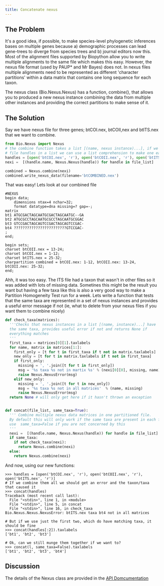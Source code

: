 ```yaml
---
title: Concatenate nexus
---
```


The Problem
-----------

It's a good idea, if possible, to make species-level phylogenetic
inferences bases on multiple genes because a) demographic processes can
lead gene-trees to diverge from species trees and b) journal editors now
this. Most of the alignment files supported by Biopython allow you to
write multiple alignments to the same file which makes this easy.
However, the nexus file format (used by PAUP\* and Mr Bayes) does not.
In nexus files multiple alignments need to be represented as different
'character partitions' within a data matrix that contains one long
sequence for each taxon.

The nexus class (Bio.Nexus.Nexus) has a function, combine(), that allows
you to produced a new nexus instance combining the data from multiple
other instances and providing the correct partitions to make sense of
it.

The Solution
------------

Say we have nexus file for three genes; btCOI.nex, btCOII,nex and
btITS.nex that we want to combine.

``` python
from Bio.Nexus import Nexus
# the combine function takes a list [(name, nexus instance)...], if we provide the
# file handles in a list we can use a list comprehension to make one easily
handles = [open('btCOI.nex', 'r'), open('btCOII.nex', 'r'), open('btITS.nex', 'r')]   
nexi =  [(handle.name, Nexus.Nexus(handle)) for handle in file_list]

combined = Nexus.combine(nexi)
combined.write_nexus_data(filename='btCOMBINED.nex')
```

That was easy! Lets look at our combined file

    #NEXUS
    begin data;
        dimensions ntax=4 nchar=32;
        format datatype=dna missing=? gap=-;
    matrix
    bt1 ATGCGACTAGCAATGCGACTAGCAATGC--GA
    bt2 ATGCGCCTAGCAATGCGCCTAGCAATGCGGAC
    bt3 GTCCGACTAGCAGTCCGACTAGCAGTCCGAC-
    bt4 ????????????????????????GTCCGAC-
    ;
    end;

    begin sets;
    charset btCOII.nex = 13-24;
    charset btCOI.nex = 1-12;
    charset btITS.nex = 25-32;
    charpartition combined = btCOI.nex: 1-12, btCOII.nex: 13-24, btCOII.nex: 25-32;
    end;

Ahh, it was too easy. The ITS file had a taxon that wasn't in other
files so it was added with lots of missing data. Sometines this might be
the result you want but having a few taxa like this is also a very good
way to make a Partition Homogeneity Test run for a week. Lets write a
function that tests that the same taxa are represented in a set of nexus
instances and provides a useful error message if not (ie, what to delete
from your nexus files if you want them to combine nicely)

``` python
def check_taxa(matrices):  
  '''Checks that nexus instances in a list [(name, instance)...] have 
  the same taxa, provides useful error if not and returns None if
  everything matches
  '''
  first_taxa = matrices[0][1].taxlabels
  for name, matrix in matrices[1:]:
    first_only = [t for t in first_taxa if t not in matrix.taxlabels]
    new_only = [t for t in matrix.taxlabels if t not in first_taxa]
    if first_only:
      missing = ', '.join([t for t in first_only])
      msg = '%s taxa %s not in martix %s' % (nexi[0][0], missing, name)
      raise Nexus.NexusError(msg)
    elif new_only:
      missing = ', '.join([t for t in new_only])
      msg = '%s taxa %s not in all matrices'  % (name, missing)
      raise Nexus.NexusError(msg)
  return None # will only get here if it hasn't thrown an exception


def concat(file_list, same_taxa=True):
  ''' Combine multiple nexus data matrices in one partitioned file.
  By default this will only work if the same taxa are present in each file
  use  same_taxa=False if you are not concerned by this
  '''    
  nexi =  [(handle.name, Nexus.Nexus(handle)) for handle in file_list]
  if same_taxa:
    if not check_taxa(nexi): 
      return Nexus.combine(nexi)
  else:
    return Nexus.combine(nexi)
```

And now, using our new functions:


    >>> handles = [open('btCOI.nex', 'r'), open('btCOII.nex', 'r'), open('btITS.nex', 'r')]
    # If we combine them all we should get an error and the taxon/taxa that caused it
    >>> concat(handles)
    Traceback (most recent call last):
      File "<stdin>", line 1, in <module>
      File "<stdin>", line 5, in concat
      File "<stdin>", line 16, in check_taxa
    Bio.Nexus.Nexus.NexusError: btITS.nex taxa bt4 not in all matrices

    # But if we use just the first two, which do have matching taxa, it should be fine
    >>> concat(handles[:2]).taxlabels
    ['bt1', 'bt2', 'bt3']

    # Ok, can we still munge them together if we want to?
    >>> concat(l, same_taxa=False).taxlabels
    ['bt1', 'bt2', 'bt3', 'bt4']

Discussion
----------

The details of the Nexus class are provided in the [API
Domcumentation](http://www.biopython.org/DIST/docs/api/Bio.Nexus.Nexus-pysrc.html)
